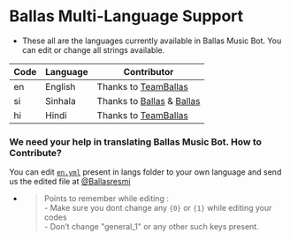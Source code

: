 # Ballas Multi-Language Support

- These all are the languages currently available in Ballas Music Bot. You can edit or change all strings available.

| Code | Language | Contributor |
|-|-------|-------|
| en | English | Thanks to [TeamBallas](https://t.me/Ballasresmi)
| si | Sinhala  | Thanks to [Ballas](https://t.me/Ballasresmi) & [Ballas](https://t.me/Ballasresmi)
| hi | Hindi  | Thanks to [TeamBallas](https://t.me/Ballasresmi)


### We need your help in translating Ballas Music Bot. How to Contribute?

You can edit [`en.yml`](https://github.com/ramoben200/public/blob/master/strings/langs/en.yml) present in langs folder to your own language and send us the edited file at [@Ballasresmi](https://t.me/Ballasresmi)

- > Points to remember while editing : <br> - Make sure you dont change any `{0}` or `{1}` while editing your codes <br> - Don’t change "general_1" or any other such keys present.
